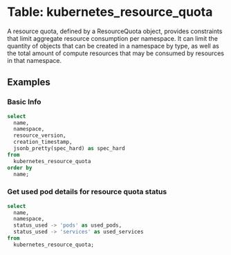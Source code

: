 # Table: kubernetes_resource_quota

A resource quota, defined by a ResourceQuota object, provides constraints that limit aggregate resource consumption per namespace. It can limit the quantity of objects that can be created in a namespace by type, as well as the total amount of compute resources that may be consumed by resources in that namespace.

## Examples

### Basic Info

```sql
select
  name,
  namespace,
  resource_version,
  creation_timestamp,
  jsonb_pretty(spec_hard) as spec_hard
from
  kubernetes_resource_quota
order by
  name;
```

### Get used pod details for resource quota status

```sql
select
  name,
  namespace,
  status_used -> 'pods' as used_pods,
  status_used -> 'services' as used_services
from
  kubernetes_resource_quota;
```
